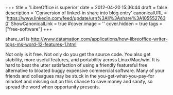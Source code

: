 +++
title = 'LibreOffice is superior'
date = 2012-04-20 15:36:44
draft = false
description = 'Conversion of linked-in share into blog entry'
canonicalURL = 'https://www.linkedin.com/feed/update/urn%3Ali%3Ashare%3A1055527630'
ShowCanonicalLink = true
#cover.image = ''
cover.hidden = true
tags = ["free-software"]
+++

share_url is http://www.datamation.com/applications/how-libreoffice-writer-tops-ms-word-12-features-1.html

Not only is it free.  Not only do you get the source code.  You also get
stability, more useful features, and portability across Linux/Mac/win.  It is
hard to beat the utter satisfaction of using a friendly featureful free
alternative to bloated buggy expensive commercial software.  Many of your
friends and colleagues may be stuck in the you-get-what-you-pay-for mindset and
missing out on this chance to save money and sanity, so spread the word when
opportunity presents.
